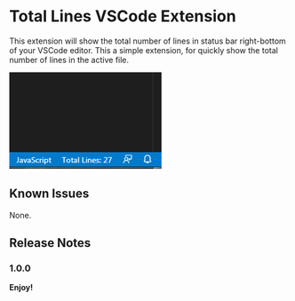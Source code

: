 # Total Lines VSCode Extension

This extension will show the total number of lines in status bar right-bottom of your VSCode editor. This a simple extension, for quickly show the total number of lines in the active file.

![Example Image](images/total-lines.png)

## Known Issues

None.

## Release Notes

### 1.0.0

**Enjoy!**

